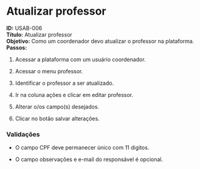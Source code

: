 # Atualizar professor
**ID:** USAB-006  
**Título:** Atualizar professor \
**Objetivo:** Como um coordenador devo atualizar o professor na plataforma.  
**Passos:**

1.  Acessar a plataforma com um usuário coordenador.
    
2.  Acessar o menu professor.
    
3.  Identificar o professor a ser atualizado.
    
4.  Ir na coluna ações e clicar em editar professor.

5.  Alterar o/os campo(s) desejados.

6. Clicar no botão salvar alterações.


 ### Validações    

-  O campo CPF deve permanecer único com 11 digitos. 

-  O campo observações e e-mail do responsável é opcional.


